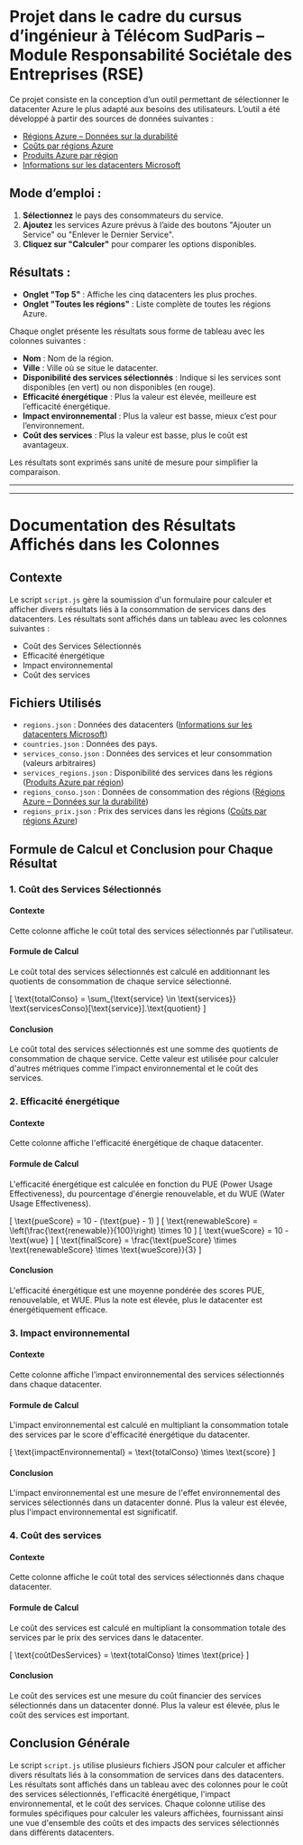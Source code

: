 # Projet dans le cadre du cursus d’ingénieur à Télécom SudParis – Module Responsabilité Sociétale des Entreprises (RSE)

Ce projet consiste en la conception d’un outil permettant de sélectionner le datacenter Azure le plus adapté aux besoins des utilisateurs. L’outil a été développé à partir des sources de données suivantes :  
- [Régions Azure – Données sur la durabilité](https://github.com/autosysops/azure_sustainability_data/blob/main/regiondata.json)  
- [Coûts par régions Azure](https://cloudprice.net/regions)  
- [Produits Azure par région](https://azure.microsoft.com/en-us/explore/global-infrastructure/products-by-region/table)  
- [Informations sur les datacenters Microsoft](https://datacenters.microsoft.com/globe/data/geo/regions.json)  

## Mode d’emploi :
1. **Sélectionnez** le pays des consommateurs du service.  
2. **Ajoutez** les services Azure prévus à l’aide des boutons "Ajouter un Service" ou "Enlever le Dernier Service".  
3. **Cliquez sur "Calculer"** pour comparer les options disponibles.  

## Résultats :
- **Onglet "Top 5"** : Affiche les cinq datacenters les plus proches.  
- **Onglet "Toutes les régions"** : Liste complète de toutes les régions Azure.  

Chaque onglet présente les résultats sous forme de tableau avec les colonnes suivantes :  
- **Nom** : Nom de la région.  
- **Ville** : Ville où se situe le datacenter.  
- **Disponibilité des services sélectionnés** : Indique si les services sont disponibles (en vert) ou non disponibles (en rouge).  
- **Efficacité énergétique** : Plus la valeur est élevée, meilleure est l’efficacité énergétique.  
- **Impact environnemental** : Plus la valeur est basse, mieux c’est pour l’environnement.  
- **Coût des services** : Plus la valeur est basse, plus le coût est avantageux.  

Les résultats sont exprimés sans unité de mesure pour simplifier la comparaison.

 ---
 ---



# Documentation des Résultats Affichés dans les Colonnes

## Contexte

Le script `script.js` gère la soumission d'un formulaire pour calculer et afficher divers résultats liés à la consommation de services dans des datacenters. Les résultats sont affichés dans un tableau avec les colonnes suivantes :
- Coût des Services Sélectionnés
- Efficacité énergétique
- Impact environnemental
- Coût des services

## Fichiers Utilisés

- `regions.json` : Données des datacenters ([Informations sur les datacenters Microsoft](https://datacenters.microsoft.com/globe/data/geo/regions.json))
- `countries.json` : Données des pays.
- `services_conso.json` : Données des services et leur consommation (valeurs arbitraires)
- `services_regions.json` : Disponibilité des services dans les régions ([Produits Azure par région](https://azure.microsoft.com/en-us/explore/global-infrastructure/products-by-region/table))
- `regions_conso.json` : Données de consommation des régions ([Régions Azure – Données sur la durabilité](https://github.com/autosysops/azure_sustainability_data/blob/main/regiondata.json))
- `regions_prix.json` : Prix des services dans les régions ([Coûts par régions Azure](https://cloudprice.net/regions))

## Formule de Calcul et Conclusion pour Chaque Résultat

### 1. Coût des Services Sélectionnés

#### Contexte

Cette colonne affiche le coût total des services sélectionnés par l'utilisateur.

#### Formule de Calcul

Le coût total des services sélectionnés est calculé en additionnant les quotients de consommation de chaque service sélectionné.

\[
\text{totalConso} = \sum_{\text{service} \in \text{services}} \text{servicesConso}[\text{service}].\text{quotient}
\]

#### Conclusion

Le coût total des services sélectionnés est une somme des quotients de consommation de chaque service. Cette valeur est utilisée pour calculer d'autres métriques comme l'impact environnemental et le coût des services.

### 2. Efficacité énergétique

#### Contexte

Cette colonne affiche l'efficacité énergétique de chaque datacenter.

#### Formule de Calcul

L'efficacité énergétique est calculée en fonction du PUE (Power Usage Effectiveness), du pourcentage d'énergie renouvelable, et du WUE (Water Usage Effectiveness).

\[
\text{pueScore} = 10 - (\text{pue} - 1)
\]
\[
\text{renewableScore} = \left(\frac{\text{renewable}}{100}\right) \times 10
\]
\[
\text{wueScore} = 10 - \text{wue}
\]
\[
\text{finalScore} = \frac{\text{pueScore} \times \text{renewableScore} \times \text{wueScore}}{3}
\]

#### Conclusion

L'efficacité énergétique est une moyenne pondérée des scores PUE, renouvelable, et WUE. Plus la note est élevée, plus le datacenter est énergétiquement efficace.

### 3. Impact environnemental

#### Contexte

Cette colonne affiche l'impact environnemental des services sélectionnés dans chaque datacenter.

#### Formule de Calcul

L'impact environnemental est calculé en multipliant la consommation totale des services par le score d'efficacité énergétique du datacenter.

\[
\text{impactEnvironnemental} = \text{totalConso} \times \text{score}
\]

#### Conclusion

L'impact environnemental est une mesure de l'effet environnemental des services sélectionnés dans un datacenter donné. Plus la valeur est élevée, plus l'impact environnemental est significatif.

### 4. Coût des services

#### Contexte

Cette colonne affiche le coût total des services sélectionnés dans chaque datacenter.

#### Formule de Calcul

Le coût des services est calculé en multipliant la consommation totale des services par le prix des services dans le datacenter.

\[
\text{coûtDesServices} = \text{totalConso} \times \text{price}
\]

#### Conclusion

Le coût des services est une mesure du coût financier des services sélectionnés dans un datacenter donné. Plus la valeur est élevée, plus le coût des services est important.

## Conclusion Générale

Le script `script.js` utilise plusieurs fichiers JSON pour calculer et afficher divers résultats liés à la consommation de services dans des datacenters. Les résultats sont affichés dans un tableau avec des colonnes pour le coût des services sélectionnés, l'efficacité énergétique, l'impact environnemental, et le coût des services. Chaque colonne utilise des formules spécifiques pour calculer les valeurs affichées, fournissant ainsi une vue d'ensemble des coûts et des impacts des services sélectionnés dans différents datacenters.
